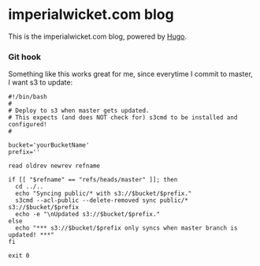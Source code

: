 # imperialwicket.com blog

This is the imperialwicket.com blog, powered by [Hugo](https://github.com/spf13/hugo/).

### Git hook

Something like this works great for me, since everytime I commit to master, I want s3 to update:

````
#!/bin/bash
#
# Deploy to s3 when master gets updated. 
# This expects (and does NOT check for) s3cmd to be installed and configured!
#

bucket='yourBucketName'
prefix=''

read oldrev newrev refname

if [[ "$refname" == "refs/heads/master" ]]; then
  cd ../..
  echo "Syncing public/* with s3://$bucket/$prefix."
  s3cmd --acl-public --delete-removed sync public/* s3://$bucket/$prefix
  echo -e "\nUpdated s3://$bucket/$prefix."
else
  echo "*** s3://$bucket/$prefix only syncs when master branch is updated! ***"
fi

exit 0
````
